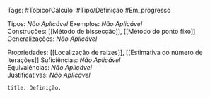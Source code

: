 Tags: #Tópico/Cálculo  #Tipo/Definição #Em_progresso

Tipos: _Não Aplicável_ 
Exemplos: _Não Aplicável_  
Construções: [[Método de bissecção]], [[Método do ponto fixo]] 
Generalizações: _Não Aplicável_

Propriedades: [[Localização de raízes]], [[Estimativa do número de iterações]]
Suficiências: _Não Aplicável_  
Equivalências: _Não Aplicável_  
Justificativas: _Não Aplicável_

```ad-abstract
title: Definição.
```
